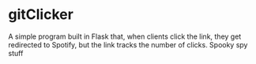 # gitClicker
A simple program built in Flask that, when clients click the link, they get redirected to Spotify, but the link tracks the number of clicks. Spooky spy stuff
